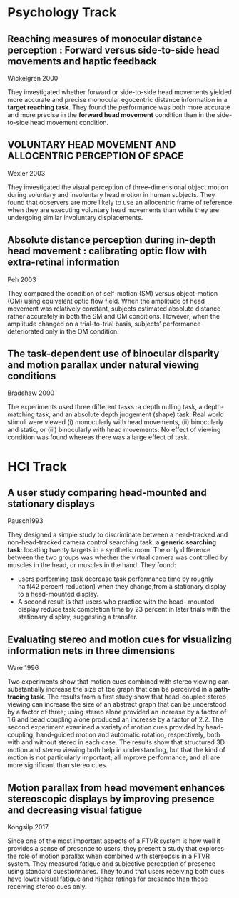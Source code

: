 # Psychology Track

## Reaching measures of monocular distance perception : Forward versus side-to-side head movements and haptic feedback

Wickelgren 2000

They investigated whether forward or side-to-side head movements yielded more accurate and precise monocular egocentric distance information in a **target reaching task**. They found the performance was both more accurate and more precise in the **forward head movement** condition than in the side-to-side head movement condition.

## VOLUNTARY HEAD MOVEMENT AND ALLOCENTRIC PERCEPTION OF SPACE

Wexler 2003

They investigated the visual perception of three-dimensional object motion during voluntary and involuntary head motion in human subjects. They found that observers are more likely to use an allocentric frame of reference when they are executing voluntary head movements than while they are undergoing similar involuntary displacements.

## Absolute distance perception during in-depth head movement : calibrating optic flow with extra-retinal information

Peh 2003

They compared the condition of self-motion (SM) versus object-motion (OM) using equivalent optic flow field. When the amplitude of head movement was relatively constant, subjects estimated absolute distance rather accurately in both the SM and OM conditions. However, when the amplitude changed on a trial-to-trial basis, subjects’ performance deteriorated only in the OM condition. 

## The task-dependent use of binocular disparity and motion parallax under natural viewing conditions

Bradshaw 2000

The experiments used three different tasks :a depth nulling task, a depth-matching task, and an absolute depth judgement (shape) task. Real world stimuli were viewed (i) monocularly with head movements, (ii) binocularly and static, or (iii) binocularly with head movements. No effect of viewing condition was found whereas there was a large effect of task.

# HCI Track

## A user study comparing head-mounted and stationary displays

Pausch1993

They designed a simple study to discriminate between a head-tracked and non-head-tracked camera control searching task, a **generic searching task**: locating twenty targets in a synthetic room. The only difference between the two groups was whether the virtual camera was controlled by muscles in the head, or muscles in the hand. They found: 
- users performing task decrease task performance time by roughly half(42 percent reduction) when they change,from a stationary display to a head-mounted display. 
- A second result is that users who practice with the head- mounted display reduce task completion time by 23 percent in later trials with the stationary display, suggesting a transfer.

## Evaluating stereo and motion cues for visualizing information nets in three dimensions

Ware 1996

Two experiments show that motion cues combined with stereo viewing can substantially increase the size of tbe graph that can be perceived in a **path-tracing task**. 
The results from a first study show that head-coupled stereo viewing can increase the size of an abstract graph that can be understood by a factor of three; using stereo alone provided an increase by a factor of 1.6 and bead coupling alone produced an increase by a factor of 2.2. 
The second experiment examined a variety of motion cues provided by head-coupling, hand-guided motion and automatic rotation, respectively, both with and without stereo in each case. The results show that structured 3D motion and stereo viewing both help in understanding, but that the kind of motion is not particularly important; all improve performance, and all are more significant than stereo cues. 

## Motion parallax from head movement enhances stereoscopic displays by improving presence and decreasing visual fatigue

Kongsilp 2017

Since one of the most important aspects of a FTVR system is how well it provides a sense of presence to users, they present a study that explores the role of motion parallax when combined with stereopsis in a FTVR system. They measured fatigue and subjective perception of presence using standard questionnaires. They found that users receiving both cues have lower visual fatigue and higher ratings for presence than those receiving stereo cues only.


